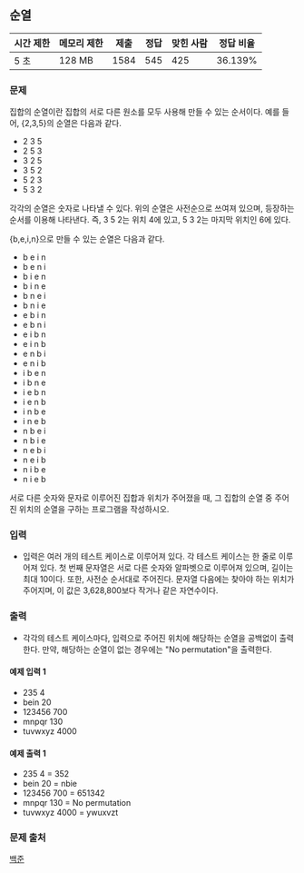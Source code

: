 ## 순열
 
|시간 제한|	메모리 제한|	제출|	정답|	맞힌 사람|	정답 비율|
|---|---|---|---|---|---|
|5 초|	128 MB|	1584|	545|	425|	36.139%|

### 문제
집합의 순열이란 집합의 서로 다른 원소를 모두 사용해 만들 수 있는 순서이다. 예를 들어, {2,3,5}의 순열은 다음과 같다.

- 2 3 5
- 2 5 3
- 3 2 5
- 3 5 2
- 5 2 3
- 5 3 2

각각의 순열은 숫자로 나타낼 수 있다. 위의 순열은 사전순으로 쓰여져 있으며, 등장하는 순서를 이용해 나타낸다. 즉, 3 5 2는 위치 4에 있고, 5 3 2는 마지막 위치인 6에 있다.

{b,e,i,n}으로 만들 수 있는 순열은 다음과 같다.

- b e i n
- b e n i
- b i e n
- b i n e
- b n e i
- b n i e
- e b i n
- e b n i
- e i b n
- e i n b
- e n b i 
- e n i b
- i b e n
- i b n e
- i e b n
- i e n b
- i n b e
- i n e b
- n b e i
- n b i e
- n e b i
- n e i b
- n i b e
- n i e b

서로 다른 숫자와 문자로 이루어진 집합과 위치가 주어졌을 때, 그 집합의 순열 중 주어진 위치의 순열을 구하는 프로그램을 작성하시오.

### 입력
- 입력은 여러 개의 테스트 케이스로 이루어져 있다. 각 테스트 케이스는 한 줄로 이루어져 있다. 첫 번째 문자열은 서로 다른 숫자와 알파벳으로 이루어져 있으며, 길이는 최대 10이다. 또한, 사전순 순서대로 주어진다. 문자열 다음에는 찾아야 하는 위치가 주어지며, 이 값은 3,628,800보다 작거나 같은 자연수이다.

### 출력
- 각각의 테스트 케이스마다, 입력으로 주어진 위치에 해당하는 순열을 공백없이 출력한다. 만약, 해당하는 순열이 없는 경우에는 "No permutation"을 출력한다.

#### 예제 입력 1 
- 235 4
- bein 20
- 123456 700
- mnpqr 130
- tuvwxyz 4000
#### 예제 출력 1 
- 235 4 = 352
- bein 20 = nbie
- 123456 700 = 651342
- mnpqr 130 = No permutation
- tuvwxyz 4000 = ywuxvzt

### 문제 출처
[백준](https://www.acmicpc.net/problem/9742)